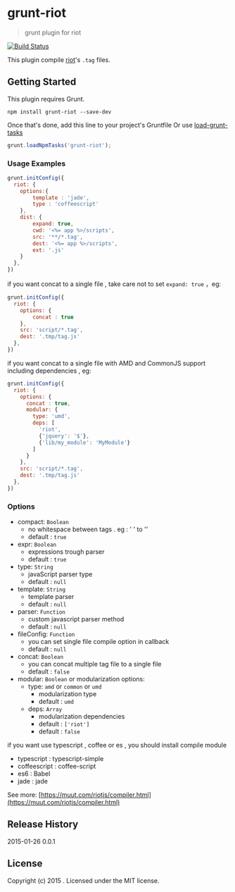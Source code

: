 # grunt-riot

> grunt plugin for riot

[![Build Status](https://travis-ci.org/ariesjia/grunt-riot.svg?branch=master)](https://travis-ci.org/ariesjia/grunt-riot)

This plugin compile [riot](https://github.com/muut/riotjs)'s `.tag` files.

## Getting Started
This plugin requires Grunt.

```shell
npm install grunt-riot --save-dev
```

Once that's done, add this line to your project's Gruntfile Or use [load-grunt-tasks](https://github.com/sindresorhus/load-grunt-tasks) 

```js
grunt.loadNpmTasks('grunt-riot');
```


### Usage Examples

```js
grunt.initConfig({
  riot: {
    options:{
        template : 'jade',
        type : 'coffeescript'
    },
    dist: {
        expand: true,
        cwd: '<%= app %>/scripts',
        src: '**/*.tag',
        dest: '<%= app %>/scripts',
        ext: '.js'
    }
  },
})
```

if you want concat to a single file  , take care not to set `expand: true` ，eg:

```js
grunt.initConfig({
  riot: {
    options: {
        concat : true
    },
    src: 'script/*.tag',
    dest: '.tmp/tag.js'
  },
})
```

if you want concat to a single file with AMD and CommonJS support including dependencies , eg:

```js
grunt.initConfig({
  riot: {
    options: {
      concat : true,
      modular: {
        type: 'umd',
        deps: [
          'riot',
          {'jquery': '$'},
          {'lib/my_module': 'MyModule'}
        ]
      }
    },
    src: 'script/*.tag',
    dest: '.tmp/tag.js'
  },
})
```


### Options
* compact: `Boolean`
	* no whitespace between tags . eg : '<a></a> <span></span>' to '<a></a><span></span>'
	* default : `true`
* expr: `Boolean`
	* expressions trough parser
	* default : `true`
* type: `String`
	* javaScript parser type
	* default : `null`
* template: `String`
	* template parser
	* default : `null`
* parser: `Function`
	* custom javascript parser method
	* default : `null`
* fileConfig: `Function`
	* you can set single file compile option in callback 
	* default : `null`
* concat: `Boolean`
	* you can concat multiple tag file to a single file 
	* default : `false`
* modular: `Boolean` or modularization options:
  * type: `amd` or `common` or `umd`
  	* modularization type
  	* default : `umd`
  * deps: `Array`
  	* modularization dependencies
  	* default : `['riot']`
	* default : `false`

if you want use typescript , coffee or es , you should install compile module

* typescript :  typescript-simple
* coffeescript :  coffee-script
* es6 :  Babel
* jade :  jade

See more: [https://muut.com/riotjs/compiler.html](https://muut.com/riotjs/compiler.html)


## Release History
2015-01-26  0.0.1

## License
Copyright (c) 2015 . Licensed under the MIT license.
